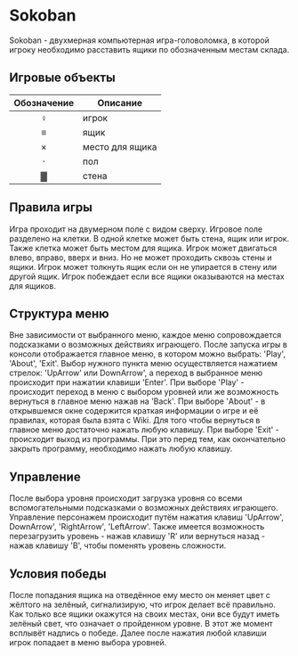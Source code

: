 # Sokoban

Sokoban - двухмерная компьютерная игра-головоломка, в которой игроку необходимо расставить ящики по обозначенным местам склада.

 ## Игровые объекты 
|Обозначение | Описание |
| :---: | --- |
| ♀ | игрок |
| ≡ | ящик |
| × | место для ящика |
| · | пол |
| ▓ | стена |

 ## Правила игры
 Игра проходит на двумерном поле с видом сверху. Игровое поле разделено на клетки. В одной клетке может быть стена,
 ящик или игрок. Также клетка может быть местом для ящика. Игрок может двигаться влево, вправо, вверх и вниз.
 Но не может проходить сквозь стены и ящики. Игрок может толкнуть ящик если он не упирается в стену или другой ящик. 
 Игрок побеждает если все ящики оказываются на местах для ящиков.

 ## Структура меню
 Вне зависимости от выбранного меню, каждое меню сопровождается подсказками о возможных действиях играющего.
 После запуска игры в консоли отображается главное меню, в котором можно выбрать: 'Play', 'About', 'Exit'.
 Выбор нужного пункта меню осуществляется нажатием стрелок: 'UpArrow' или DownArrow', а переход в выбранное меню происходит при нажатии клавиши 'Enter'.
 При выборе 'Play' - происходит переход в меню с выбором уровней или же возможность вернуться в главное меню нажав на 'Back'.
 При выборе 'About' - в открывшемся окне содержится краткая информации о игре и её правилах, которая была взята с Wiki.
 Для того чтобы вернуться в главное меню достаточно нажать любую клавишу.
 При выборе 'Exit' - происходит выход из программы. При это перед тем, как окончательно закрыть программу, необходимо нажать любую клавишу.
 
  ## Управление
  
  После выбора уровня происходит загрузка уровня со всеми вспомогательными подсказками о возможных действиях играющего.
  Управление персонажем происходит путём нажатия клавиш 'UpArrow', DownArrow', 'RightArrow', 'LeftArrow'.
  Также имеется возможность перезагрузить уровень - нажав клавишу 'R' или вернуться назад - нажав клавишу 'B', чтобы поменять уровень сложности.
  
  ## Условия победы
  
  После попадания ящика на отведённое ему место он меняет цвет с жёлтого на зелёный, сигнализирую, что игрок делает всё правильно.
  Как только все ящики окажутся на своих местах, они все будут иметь зелёный свет, что означает о пройденном уровне. В этот же момент всплывёт надпись о победе.
  Далее после нажатия любой клавиши игрок попадает в меню выбора уровней.
